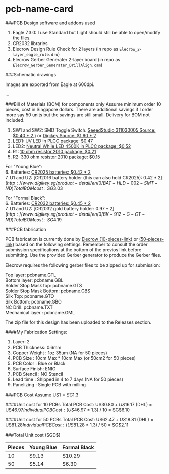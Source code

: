 # pcb-name-card


###PCB Design software and addons used

1. Eagle 7.3.0: I use Standard but Light should still be able to open/modify the files.
2. CR2032 libraries
2. Elecrow Design Rule Check for 2 layers (in repo as `Elecrow_2-layer_eagle_rule.dru`)
3. Elecrow Gerber Generater 2-layer board (in repo as `Elecrow_Gerber_Generater_DrillAlign.cam`)

###Schematic drawings

Images are exported from Eagle at 600dpi.

...

###Bill of Materials (BOM) for components only
Assume minimum order 10 pieces, cost in Singapore dollars. There are additional savings if I order more say 50 units but the savings are still small. Delivery for BOM not included.

1. SW1 and SW2: SMD Toggle Switch. [SeeedStudio 311030005 Source: $0.40 * 2  )](http://www.seeedstudio.com/depot/index.php?main_page=opl_info&opl_id=219) or [Digikey Source: $1.90 * 2](http://www.digikey.sg/product-detail/en/AYZ0202AGRLC/401-2013-1-ND/1640122) 
2. LED1: [UV LED in PLCC package: $0.47](https://sg.rs-online.com/web/p/uv-leds/8184462/)
3. LED2: [Neutral While LED 4500K in PLCC package: $0.52](http://sg.element14.com/avago-technologies/asmt-uwb1-nx3e2/led-smd-plcc2-neutral-white-4500k/dp/1895842)
4. R1: [10 ohm resistor 2010 package: $0.21](http://sg.element14.com/yageo-phycomp/rc2010fk-0710rl/resistor-prc111-2010-10r/dp/9235590)
5. R2: [330 ohm resistor 2010 package: $0.15](http://sg.element14.com/welwyn/asc2010-330rft4/resistor-anti-sulphur-2010-330r/dp/2079044)

For "Young Blue":  
6. Batteries: [CR2025 batteries: $0.42 * 2](http://www.digikey.sg/product-detail/en/0/P188-ND)  
7. U1 and U2: [CR2016 battery holder (this can also hold CR2025): $0.42 * 2](http://www.digikey.sg/product-detail/en/0/BAT-HLD-002-SMT-ND)   
Total BOM cost : SG$3.03

For "Formal Black":  
6. Batteries: [CR2032 batteries: $0.45 * 2](http://www.digikey.sg/product-detail/en/0/N189-ND)  
7. U1 and U2: [CR2032 gold battery holder: $0.97 * 2](http://www.digikey.sg/product-detail/en/0/BK-912-G-CT-ND)  
Total BOM cost : SG$4.19  

###PCB fabrication

PCB fabrication is currently done by [Elecrow (10-pieces-link)](http://www.elecrow.com/10pcs-2-layer-pcb-p-1175.html) or [(50-pieces-link)](http://www.elecrow.com/50pcs-2-layer-pcb-enig-p-1172.html) based on the following settings. Remember to consult the order submission specifications at the bottom of the previos link before submitting. Use the provided Gerber generator to produce the Gerber files.

Elecrow requires the following gerber files to be zipped up for submission:

Top layer:	pcbname.GTL  
Bottom layer:	pcbname.GBL  
Solder Stop Mask top:	pcbname.GTS  
Solder Stop Mask Bottom:	pcbname.GBS  
Silk Top:	pcbname.GTO  
Silk Bottom:	pcbname.GBO  
NC Drill:	pcbname.TXT  
Mechanical layer :	pcbname.GML  

The zip file for this design has been uploaded to the Releases section.

####My Fabrication Settings: 

1. Layer: 2
2. PCB Thickness: 0.6mm
3. Copper Weight : 1oz 35um (NA for 50 pieces)
4. PCB Size : 10cm Max * 10cm Max (or 50cm2 for 50 pieces)
5. PCB Color : Blue or Black
6. Surface Finish: ENIG
7. PCB Stencil : NO Stencil
8. Lead time : Shipped in 4 to 7 days (NA for 50 pieces)
9. Panelizing : Single PCB with milling

###PCB Cost
Assume US$1 = SG$1.3

####Unit cost for 10 PCBs
Total PCB Cost: US$30.80 + US$16.17 (DHL) = US$46.97  
Individual PCB Cost: (US$46.97 * 1.3) / 10 = SG$6.10  

####Unit cost for 50 PCBs
Total PCB Cost: US$62.47 + US$18.81 (DHL) = US$81.28  
Individual PCB Cost: (US$81.28 * 1.3) / 50 = SG$2.11  

###Total Unit cost (SGD$)

| Pieces | Young Blue | Formal Black |
|--------|------------|--------------|
| 10 | $9.13 | $10.29 |
| 50 | $5.14 | $6.30 |
